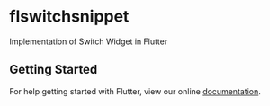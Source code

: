 # flswitchsnippet

Implementation of Switch Widget in Flutter

## Getting Started

For help getting started with Flutter, view our online
[documentation](http://flutter.io/).
